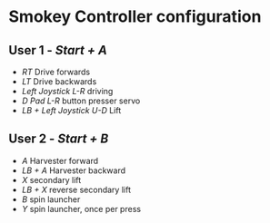 # Smokey Controller configuration

## User 1 - _Start + A_
* _RT_ Drive forwards
* _LT_ Drive backwards
* _Left Joystick L-R_ driving
* _D Pad L-R_ button presser servo
* _LB + Left Joystick U-D_ Lift

## User 2 - _Start + B_
* _A_ Harvester forward
* _LB + A_ Harvester backward
* _X_ secondary lift
* _LB + X_ reverse secondary lift
* _B_ spin launcher
* _Y_ spin launcher, once per press 